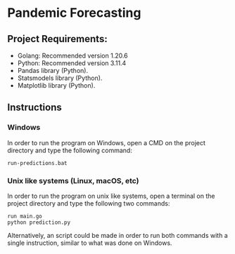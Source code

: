 # Pandemic Forecasting

## Project Requirements:

- Golang: Recommended version 1.20.6
- Python: Recommended version 3.11.4
- Pandas library (Python).
- Statsmodels library (Python).
- Matplotlib library (Python).

## Instructions

### Windows

In order to run the program on Windows, open a CMD on the project directory and type the following command:

```
run-predictions.bat
```

### Unix like systems (Linux, macOS, etc)

In order to run the program on unix like systems, open a terminal on the project directory and type the following two commands:

```
run main.go
python prediction.py
```

Alternatively, an script could be made in order to run both commands with a single instruction, similar to what was done on Windows.
